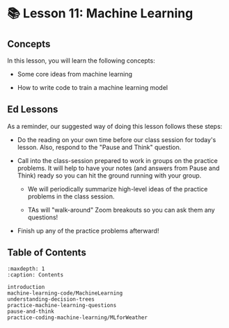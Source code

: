 # 📚 Lesson 11: Machine Learning 

##  Concepts  

In this lesson, you will learn the following concepts:  

-  Some core ideas from machine learning  

-  How to write code to train a machine learning model  


##  Ed Lessons  

As a reminder, our suggested way of doing this lesson follows these steps:  

-  Do the reading on your own time before our class session for today's lesson. Also, respond to the "Pause and Think" question.  

-  Call into the class-session prepared to work in groups on the practice problems. It will help to have your notes (and answers from Pause and Think) ready so you can hit the ground running with your group.  

    -  We will periodically summarize high-level ideas of the practice problems in the class session.  

    -  TAs will "walk-around" Zoom breakouts so you can ask them any questions!  


-  Finish up any of the practice problems afterward!  




## Table of Contents

```{toctree}
:maxdepth: 1
:caption: Contents

introduction
machine-learning-code/MachineLearning
understanding-decision-trees
practice-machine-learning-questions
pause-and-think
practice-coding-machine-learning/MLforWeather
```